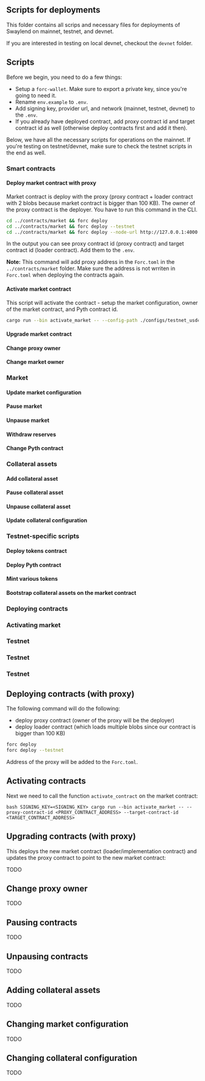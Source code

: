 ## Scripts for deployments

This folder contains all scrips and necessary files for deployments of Swaylend on mainnet, testnet, and devnet.

If you are interested in testing on local devnet, checkout the `devnet` folder.

## Scripts

Before we begin, you need to do a few things:

- Setup a `forc-wallet`. Make sure to export a private key, since you're going to need it.
- Rename `env.example` to `.env`.
- Add signing key, provider url, and network (mainnet, testnet, devnet) to the `.env`.
- If you already have deployed contract, add proxy contract id and target contract id as well (otherwise deploy contracts first and add it then).

Below, we have all the necessary scripts for operations on the mainnet. If you're testing on testnet/devnet, make sure to check the testnet scripts in the end as well.

### Smart contracts

#### Deploy market contract with proxy

Market contract is deploy with the proxy (proxy contract + loader contract with 2 blobs because market contract is bigger than 100 KB). The owner of the proxy contract is the deployer. You have to run this command in the CLI.

```bash
cd ../contracts/market && forc deploy                                  && cd ../../scripts # mainnet
cd ../contracts/market && forc deploy --testnet                        && cd ../../scripts # testnet
cd ../contracts/market && forc deploy --node-url http://127.0.0.1:4000 && cd ../../scripts # devnet
```

In the output you can see proxy contract id (proxy contract) and target contract id (loader contract). Add them to the `.env`.

**Note:** This command will add proxy address in the `Forc.toml` in the `../contracts/market` folder. Make sure the address is not wrriten in ``Forc.toml`` when deploying the contracts again.

#### Activate market contract

This script will activate the contract - setup the market configuration, owner of the market contract, and Pyth contract id.

```bash
cargo run --bin activate_market -- --config-path ./configs/testnet_usdc_config.json
```

#### Upgrade market contract

#### Change proxy owner

#### Change market owner

### Market

#### Update market configuration

#### Pause market

#### Unpause market

#### Withdraw reserves

#### Change Pyth contract

### Collateral assets

#### Add collateral asset

#### Pause collateral asset

#### Unpause collateral asset

#### Update collateral configuration

### Testnet-specific scripts

#### Deploy tokens contract

#### Deploy Pyth contract

#### Mint various tokens

#### Bootstrap collateral assets on the market contract

### Deploying contracts

### Activating market

###

### Testnet

### Testnet

### Testnet

## Deploying contracts (with proxy)

The following command will do the following:

- deploy proxy contract (owner of the proxy will be the deployer)
- deploy loader contract (which loads multiple blobs since our contract is bigger than 100 KB)

```bash
forc deploy 
forc deploy --testnet
```

Address of the proxy will be added to the ``Forc.toml``.

## Activating contracts

Next we need to call the function ``activate_contract`` on the market contract:

``bash
SIGNING_KEY=<SIGNING_KEY> cargo run --bin activate_market -- --proxy-contract-id <PROXY_CONTRACT_ADDRESS> --target-contract-id <TARGET_CONTRACT_ADDRESS>
``

## Upgrading contracts (with proxy)

This deploys the new market contract (loader/implementation contract) and updates the proxy contract to point to the new market contract:

TODO

## Change proxy owner

TODO

## Pausing contracts

TODO

## Unpausing contracts

TODO

## Adding collateral assets

TODO

## Changing market configuration

TODO

## Changing collateral configuration

TODO
